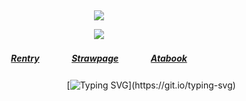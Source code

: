 ⠀<div align="center">


![](https://komarev.com/ghpvc/?username=DivineMachinery&color=CE4257&style=plastic&label=Visitors+!&base=1730)


![](https://files.catbox.moe/3z8pg7.gif)
##### [Rentry](https://rentry.co/FujiwaranoMoku)ㅤㅤㅤㅤ[Strawpage](https://medangel.straw.page/)ㅤㅤㅤㅤ[Atabook](https://lampert.atabook.org/)

ㅤㅤㅤㅤㅤㅤㅤㅤㅤㅤㅤㅤㅤ[![Typing SVG](https://readme-typing-svg.demolab.com?font=Playfair+Display&size=16&pause=1000&color=CE4257&width=435&lines=sign+my+strawpage%E2%A0%80%26%E2%A0%80atabook%E2%A0%80!)](https://git.io/typing-svg)
